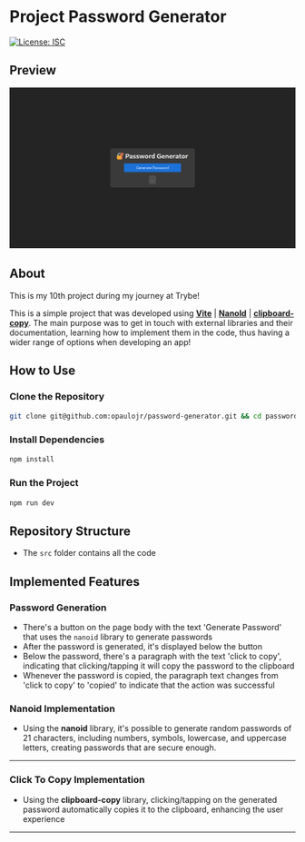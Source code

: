 # Project Password Generator

[![License: ISC](https://img.shields.io/badge/License-ISC-blue.svg)](https://opensource.org/licenses/ISC)

## Preview

![Preview of Password Generator](./password-generator.png)

## About

This is my 10th project during my journey at Trybe!

This is a simple project that was developed using **[Vite](https://vitejs.dev/)** | **[NanoId](https://www.npmjs.com/package/nanoid)** | **[clipboard-copy](https://www.npmjs.com/package/clipboard-copy)**. The main purpose was to get in touch with external libraries and their documentation, learning how to implement them in the code, thus having a wider range of options when developing an app!

## How to Use

### Clone the Repository

```bash
git clone git@github.com:opaulojr/password-generator.git && cd password-generator
```

### Install Dependencies

```bash
npm install
```

### Run the Project

```bash
npm run dev
```

## Repository Structure

- The `src` folder contains all the code

## Implemented Features

### Password Generation

  - There's a button on the page body with the text 'Generate Password' that uses the `nanoid` library to generate passwords
  - After the password is generated, it's displayed below the button
  - Below the password, there's a paragraph with the text 'click to copy', indicating that clicking/tapping it will copy the password to the clipboard
  - Whenever the password is copied, the paragraph text changes from 'click to copy' to 'copied' to indicate that the action was successful

### Nanoid Implementation

  - Using the **nanoid** library, it's possible to generate random passwords of 21 characters, including numbers, symbols, lowercase, and uppercase letters, creating passwords that are secure enough.

---

### Click To Copy Implementation

  - Using the **clipboard-copy** library, clicking/tapping on the generated password automatically copies it to the clipboard, enhancing the user experience

---
